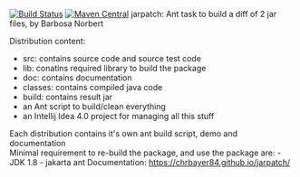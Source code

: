 [![Build Status](https://travis-ci.org/chrbayer84/jarpatch.svg)](https://travis-ci.org/chrbayer84/jarpatch)
[![Maven Central](https://img.shields.io/maven-central/v/com.github.chrbayer84/jarpatch.svg)](https://maven-badges.herokuapp.com/maven-central/com.github.chrbayer84/jarpatch)
jarpatch: Ant task to build a diff of 2 jar files, by Barbosa Norbert

Distribution content:
- src: contains source code and source test code
- lib: conatins required library to build the package
- doc: contains documentation
- classes: contains compiled java code
- build: contains result jar
- an Ant script to build/clean everything
- an Intellij Idea 4.0 project for managing all this stuff
   
Each distribution contains it's own ant build script, demo and documentation  
Minimal requirement to re-build the package, and use the package are:
    - JDK 1.8
    - jakarta ant 
Documentation: https://chrbayer84.github.io/jarpatch/